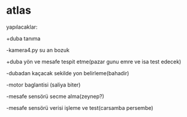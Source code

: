 # atlas
yapılacaklar: 

+duba tanıma

-kamera4.py su an bozuk

+duba yön ve mesafe tespit etme(pazar gunu emre ve isa test edecek)

-dubadan kaçacak sekilde yon belirleme(bahadir)

-motor baglantisi (saliya biter)


-mesafe sensörü secme alma(zeynep?)

-mesafe sensörü verisi işleme ve test(carsamba persembe)
